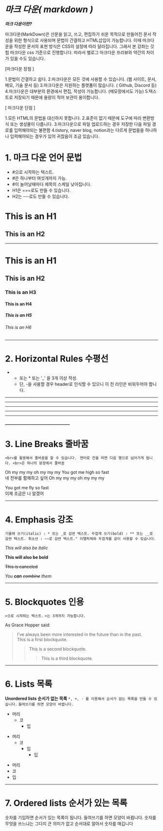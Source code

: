 # ***마크 다운( markdown )***

_**마크 다운이란?**_

마크다운(MarkDown)은 산문을 읽고, 쓰고, 편집하기 쉬운 목적으로 만들어진 문서 작성을 위한 형식으로 사용되며 문법이 간결하고 HTML삽입이 가능합니다.
이때 마크다운을 작성한 문서의 표현 방식은 CSS의 설정에 따라 달라집니다. 그래서 본 강좌는 깃헙 마크다운 css 기준으로 진행합니다. 따라서 밸로그 마크다운 프리뷰와 약간의 차이가 있을 수도 있습니다.

 [마크다운 장점 ]

1.문법이 간결하고 쉽다.
 2.마크다운은 모든 것에 사용할 수 있습니다. (웹 사이트, 문서, 메모, 기술 문서 등)
  3.마크다운은 지원하는 플랫폼이 많습니다. ( Github, Discord 등)
   4.마크다운은 대부분의 환경에서 편집, 작성이 가능합니다. (메모장에서도 가능)
    5.텍스트로 저장되기 때문에 용량이 적어 보관이 용이합니다.

[ 마크다운 단점 ]

1.모든 HTML의 문법을 대신하지 못합니다.
 2.표준이 없기 때문에 도구에 따라 변환방식 또는 생성물이 다릅니다.
  3.마크다운으로 파일 업로드하는 경우 저장한 다음 파일 경로를 입력해야되는 불편함
    4.tistory, naver blog, notion과는 다르게 문법들을 하나하나 입력해야되는 경우가 있어 귀찮음이 조금 있습니다.

 


# 1. 마크 다운 언어 문법

+ #으로 시작하는 텍스트.
 + #은 하나부터 여섯개까지 가능.
 + #이 늘어날때마다 제목의 스케일 낮아집니다.
 + H1은 ===로도 만들 수 있습니다.
 + H2는 ---로도 만들 수 있습니다.

  This is an H1
===
This is an H2
---
----------------------  
  # This is an H1
## This is an H2
### This is an H3
#### This is an H4
##### This is an H5
###### This is an H6
---------------------

# 2. Horizontal Rules 수평선
 
* - 또는 * 또는 '_' 을 3개 이상 작성.
   + 단, -을 사용할 경우 header로 인식할 수 있으니 이 전 라인은 비워두어야 합니다.

* * *
***
*****
- - -
-------------------

**________________________________**
# 3. Line Breaks 줄바꿈
 
`<br>를 활용해서 줄바꿈을 할 수 있습니다.`
` 엔터로 칸을 띄면 다음 행으로 넘어가게 됩니다. <br>은 하나의 문장에서 줄바꿈`

Oh my my my oh my my my
You got me high so fast <br>
네 전부를 함께하고 싶어
Oh my my my oh my my my

You got me fly so fast <br>
이제 조금은 나 알겠어

---------------------------------
# 4. Emphasis 강조

`기울여 쓰기(italic) : * 또는 _로 감싼 텍스트.
두껍게 쓰기(bold) : ** 또는 __로 감싼 텍스트.
취소선 : ~~로 감싼 텍스트."
이탤릭체와 두껍게를 같이 사용할 수 있습니다.`

_This will also be italic_

**This will also be bold**

~~This is canceled~~

_You **can** ~~combine~~ them_

-----------------------------------
# 5. Blockquotes 인용
 
`>으로 시작하는 텍스트.`
  `>는 3개까지 가능합니다.`

As Grace Hopper said:
> I’ve always been more interested in the future than in the past.    
> This is a first blockquote.
> > This is a second blockquote.
> > > This is a third blockquote.

-------------------------------------
# 6. Lists 목록
 **Unordered lists 순서가 없는 목록**
 `*, +, - 를 이용해서 순서가 없는 목록을 만들 수 있습니다.`
`들여쓰기를 하면 모양이 바뀝니다.`

* 머리
  * 코
    * 입
      

+ 머리
  + 코
    + 입
      * 입

- 머리
- 코
- 입

----------------------------------
# 7. Ordered lists 순서가 있는 목록
숫자를 기입하면 순서가 있는 목록이 됩니다.
들여쓰기를 하면 모양이 바뀝니다.
숫자를 무엇을 쓰느냐는 그다지 큰 의미가 없고 순서대로 알아서 숫자를 매깁니다





